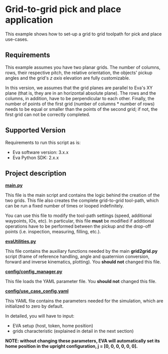 # Grid-to-grid pick and place application 
This example shows how to set-up a grid to grid toolpath for pick and place use-cases.


## Requirements

This example assumes you have two planar grids. The number of columns, rows, their respective pitch, 
the relative orientation, the objects' pickup angles and the grid's _z axis_ elevation are fully customizable.

In this version, we assumes that the grid planes are parallel to Eva's XY plane (that is, they are in an horizontal 
absolute plane). The rows and the columns, in addition, have to be perpendicular to each other. Finally, the number of 
points of the first grid (number of columns * number of rows) needs to be equal or smaller than the points 
of the second grid; if not, the first grid can not be correctly completed.


## Supported Version

Requirements to run this script as is:

- Eva software version: 3.x.x
- Eva Python SDK: 2.x.x

## Project description

__[main.py](grid2grid.py)__

This file is the main script and contains the logic behind the creation of the two grids. 
This file also creates the complete grid-to-grid tool-path, 
which can be run a fixed number of times or looped indefinitely.

You can use this file to modify the tool-path settings (speed, additional waypoints, IOs, etc). 
In particular, this file **must** be modified if additional operations have to be performed between 
the pickup and the drop-off points (i.e. inspection, measuring, filling, etc.).   

__[evaUtilities.py](evaUtilities.py)__

This file contains the auxiliary functions needed by the main **grid2grid.py** script 
(frame of reference handling, angle and quaternion conversion, forward and inverse kinematics, plotting). 
You **should not** changed this file.


__[config/config_manager.py](config/config_manager.py)__

This file loads the YAML parameter file. You **should not** changed this file.

__[config/use_case_config.yaml](config/use_case_config.yaml)__

This YAML file contains the parameters needed for the simulation, which are initialized to zero by default. 

In detailed, you will have to input:
- EVA setup (host, token, home position)
- grids characteristic (explained in detail in the next section)

**NOTE: without changing these parameters, EVA will automatically set its home position 
in the upright configuration, j = [0, 0, 0, 0, 0, 0].**
